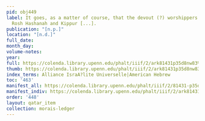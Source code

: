```yaml
---
pid: obj449
label: It goes, as a matter of course, that the devout (?) worshippers of Adonai on
  Rosh Hashanah and Kippur [...].
publication: "[n.p.]"
location: "[n.d.]"
full_date:
month_day:
volume-notes:
year:
full: https://colenda.library.upenn.edu/phalt/iiif/2/ark81431p35d8nw83%2FSHA256E-s7738207--41a00f708e8f9bd3a3e3479862883f04dfc40ebc13995b2ad6d982bc1ae04a5b.jpeg/full/3500,/0/default.jpg
thumb: https://colenda.library.upenn.edu/phalt/iiif/2/ark81431p35d8nw83%2FSHA256E-s7738207--41a00f708e8f9bd3a3e3479862883f04dfc40ebc13995b2ad6d982bc1ae04a5b.jpeg/full/!200,200/0/default.jpg
index_terms: Alliance IsraA?lite Universelle|American Hebrew
toc: '463'
manifest_all: https://colenda.library.upenn.edu/phalt/iiif/2/81431-p35d8nw83/manifest
manifest_indiv: https://colenda.library.upenn.edu/phalt/iiif/2/ark81431p35d8nw83%2FSHA256E-s7738207--41a00f708e8f9bd3a3e3479862883f04dfc40ebc13995b2ad6d982bc1ae04a5b.jpeg
order: '448'
layout: qatar_item
collection: morais-ledger
---
```

